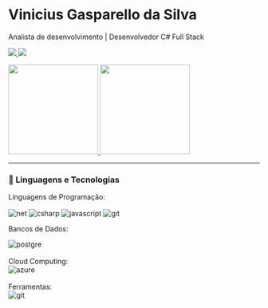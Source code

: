 # Vinicius Gasparello da Silva

Analista de desenvolvimento | Desenvolvedor C# Full Stack

<p align="start">
  <a href="www.linkedin.com/in/vinicius-gasparello-da-silva" target="_blank">
    <img src="https://img.shields.io/badge/-LinkedIn-0A66C2?style=for-the-badge&logo=linkedin&logoColor=white" />
  </a>
  <a href="mailto:gasparellovinicius@gmail.com">
    <img src="https://img.shields.io/badge/-Gmail-EA4335?style=for-the-badge&logo=gmail&logoColor=white" />
  </a>
</p>

<div>
  <a href="https://github.com/vgdsilva">

  

   <img height="180em" src="https://github-readme-stats.vercel.app/api?username=vgdsilva&show_icons=true&theme=dracula&include_all_commits=true&count_private=true"/>
  <img height="180em" src="https://github-readme-stats.vercel.app/api/top-langs/?username=vgdsilva&layout=compact&langs_count=7&theme=dracula"/>
 </a>
</div>

---

### 🤖 Linguagens e Tecnologias
Linguagens de Programação: 
<div style="display: inline_block">
  <img align="center" alt="net" src="https://img.shields.io/badge/.NET-5C2D91?style=for-the-badge&logo=.net&logoColor=whitee" />
  <img align="center" alt="csharp" src="https://img.shields.io/badge/C%23-239120?style=for-the-badge&logo=c-sharp&logoColor=white" />
  <img align="center" alt="javascript" src="https://img.shields.io/badge/JavaScript-F7DF1E?style=for-the-badge&logo=javascript&logoColor=black" />
  <img align="center" alt="git" src="https://img.shields.io/badge/GIT-E44C30?style=for-the-badge&logo=git&logoColor=white" />
</div>

Bancos de Dados: 
<div style="display: inline_block">
  <img align="center" alt="postgre" src="https://img.shields.io/badge/PostgreSQL-316192?style=for-the-badge&logo=postgresql&logoColor=white" />
</div><br/>
Cloud Computing: 
<div style="display: inline_block">
  <img align="center" alt="azure" src="https://img.shields.io/badge/Azure_DevOps-0078D7?style=for-the-badge&logo=azure-devops&logoColor=white" />
</div><br/>
Ferramentas: 
<div style="display: inline_block">
  <img align="center" alt="git" src="https://img.shields.io/badge/GIT-E44C30?style=for-the-badge&logo=git&logoColor=white" />
</div>
